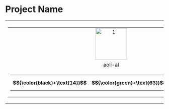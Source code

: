 # Project Name


<table><tr>
<th>
    <table>
        <tr>
            <td style="text-align: center">
                <img src="https://avatars.githubusercontent.com/u/5557706?v=4" alt="1" width=100px height=100px>
            </td>
        </tr>
        <tr>
            <td style="text-align: center">
               aoli-al
            </td>
        </tr>
        <tr>
            <td style="text-align: center">
                <table>
                    <tr>
                        <th id="activity-table">
                            $${\color{black}+\text{14}}$$
                        </th>
                        <th id="activity-table">
                            $${\color{green}+\text{63}}$$
                        </th>
                        <th id="activity-table">
                            $${\color{red}-\text{33}}$$
                        </th>
                    </tr>
                </table>
            </td>
        </tr>
    </table>
</th>
        </tr></table>